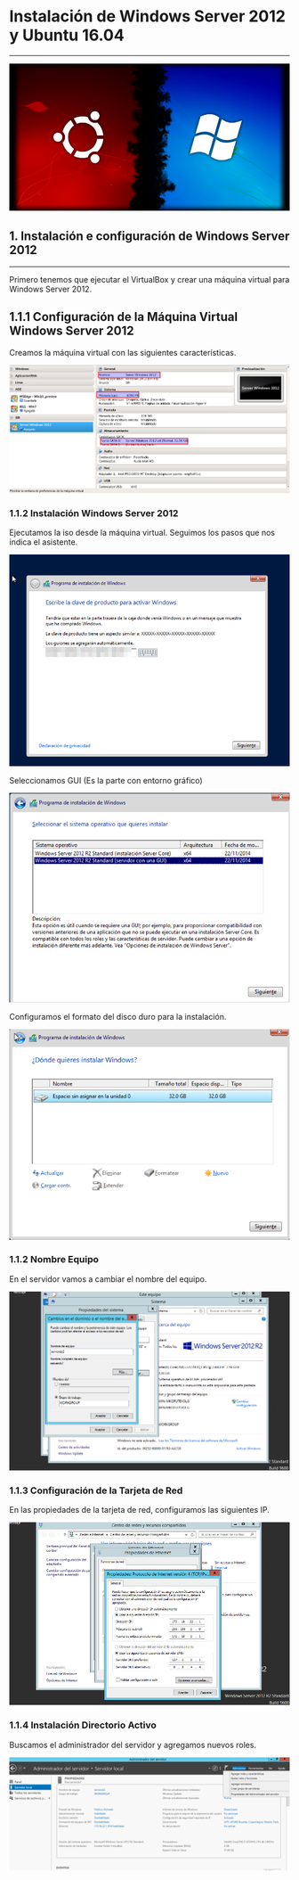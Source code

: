 # Instalación de Windows Server 2012 y Ubuntu 16.04
<hr>

![imagen](img/001.png)
## 1. Instalación e configuración de Windows Server 2012
<hr>

Primero tenemos que ejecutar el VirtualBox y crear una máquina virtual para Windows Server 2012.

## 1.1.1 Configuración de la Máquina Virtual Windows Server 2012

Creamos la máquina virtual con las siguientes características.

![imagen](img/002.png)

### 1.1.2 Instalación Windows Server 2012
Ejecutamos la iso desde la máquina virtual. Seguimos los pasos que nos indica el asistente.

![imagen](img/003.png)

Seleccionamos GUI (Es la parte con entorno gráfico)

![imagen](img/004.png)

Configuramos el formato del disco duro para la instalación.

![imagen](img/005.png)

### 1.1.2 Nombre Equipo

En el servidor vamos a cambiar el nombre del equipo.

![imagen](img/006.png)

### 1.1.3 Configuración de la Tarjeta de Red
En las propiedades de la tarjeta de red, configuramos las siguientes IP.

![imagen](img/007.png)

### 1.1.4 Instalación Directorio Activo
Buscamos el administrador del servidor y agregamos nuevos roles.

![imagen](img/008.png)
